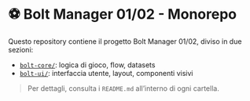 # ⚽ Bolt Manager 01/02 - Monorepo

Questo repository contiene il progetto Bolt Manager 01/02, diviso in due sezioni:

- [`bolt-core/`](./bolt-core): logica di gioco, flow, datasets
- [`bolt-ui/`](./bolt-ui): interfaccia utente, layout, componenti visivi

> Per dettagli, consulta i `README.md` all’interno di ogni cartella.
